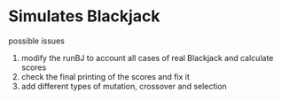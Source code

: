 # Simulates Blackjack

possible issues

1. modify the runBJ to account all cases of real Blackjack and calculate scores
2. check the final printing of the scores and fix it
3. add different types of mutation, crossover and selection
